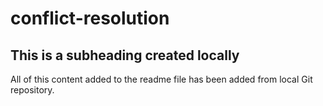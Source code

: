 # conflict-resolution
## This is a subheading created locally
All of this content added to the readme file has been added from local Git repository.
